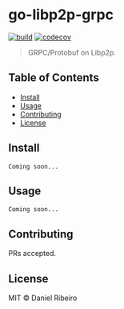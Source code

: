 # go-libp2p-grpc

[![build](https://github.com/drgomesp/go-libp2p-grpc/actions/workflows/go-test.yml/badge.svg)](https://github.com/drgomesp/go-libp2p-grpc/actions)
[![codecov](https://codecov.io/gh/drgomesp/go-libp2p-grpc/branch/main/graph/badge.svg?token=BRMFJRJV2X)](https://codecov.io/gh/drgomesp/go-libp2p-grpc)

> GRPC/Protobuf on Libp2p.

## Table of Contents

- [Install](#install)
- [Usage](#usage)
- [Contributing](#contributing)
- [License](#license)

## Install

```
Coming soon...
```

## Usage

```
Coming soon...
```

## Contributing

PRs accepted.

## License

MIT © Daniel Ribeiro